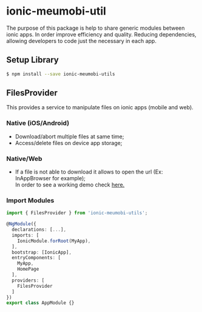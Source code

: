 # ionic-meumobi-util
The purpose of this package is help to share generic modules between ionic apps. In order improve efficiency and quality. Reducing dependencies, allowing developers to code just the necessary in each app.

## Setup Library
```bash 
$ npm install --save ionic-meumobi-utils
```

## FilesProvider
This provides a service to manipulate files on ionic apps (mobile and web).
### Native (iOS/Android)
- Download/abort multiple files at same time; 
- Access/delete files on device app storage;

### Native/Web
- If a file is not able to download it allows to open the url (Ex: InAppBrowser for example);  
In order to see a working demo check [here.](https://github.com/meumobi/Demo-ionic-meumobi)

### Import Modules
```typescript
import { FilesProvider } from 'ionic-meumobi-utils';

@NgModule({
  declarations: [...],
  imports: [
    IonicModule.forRoot(MyApp),
  ],
  bootstrap: [IonicApp],
  entryComponents: [
    MyApp,
    HomePage
  ],
  providers: [
    FilesProvider
  ]
})
export class AppModule {}
```








